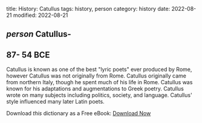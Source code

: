 title: History: Catullus
tags: history, person
category: history
date: 2022-08-21
modified: 2022-08-21

## _person_  Catullus-
  87-
54 BCE
-
Catullus is known as one of the
best "lyric poets" ever produced by Rome, however Catullus was not
originally from Rome.  Catullus originally came from northern Italy,
though he spent much of his life in Rome.  Catullus was known for his
adaptations and augmentations to Greek poetry.  Catullus wrote on many
subjects including politics, society, and language.  Catullus' style
influenced many later Latin poets.


Download *this* dictionary as a Free eBook: [Download Now]({static}static/CairnsHistoryDictionary.pdf)

